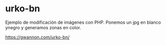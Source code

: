# urko-bn
Ejemplo de modificación de imágenes con PHP. Ponemos un jpg en blanco ynegro y  generamos zonas en color. 

https://gwannon.com/urko-bn/
